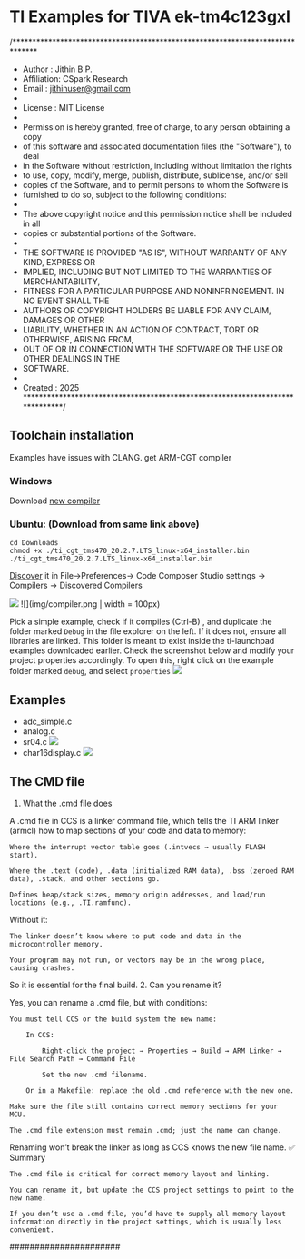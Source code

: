 # TI Examples for TIVA ek-tm4c123gxl


/******************************************************************************
 * Author   : Jithin B.P.
 * Affiliation: CSpark Research
 * Email    : jithinuser@gmail.com
 *
 * License  : MIT License
 *
 * Permission is hereby granted, free of charge, to any person obtaining a copy
 * of this software and associated documentation files (the "Software"), to deal
 * in the Software without restriction, including without limitation the rights
 * to use, copy, modify, merge, publish, distribute, sublicense, and/or sell
 * copies of the Software, and to permit persons to whom the Software is
 * furnished to do so, subject to the following conditions:
 *
 * The above copyright notice and this permission notice shall be included in all
 * copies or substantial portions of the Software.
 *
 * THE SOFTWARE IS PROVIDED "AS IS", WITHOUT WARRANTY OF ANY KIND, EXPRESS OR
 * IMPLIED, INCLUDING BUT NOT LIMITED TO THE WARRANTIES OF MERCHANTABILITY,
 * FITNESS FOR A PARTICULAR PURPOSE AND NONINFRINGEMENT. IN NO EVENT SHALL THE
 * AUTHORS OR COPYRIGHT HOLDERS BE LIABLE FOR ANY CLAIM, DAMAGES OR OTHER
 * LIABILITY, WHETHER IN AN ACTION OF CONTRACT, TORT OR OTHERWISE, ARISING FROM,
 * OUT OF OR IN CONNECTION WITH THE SOFTWARE OR THE USE OR OTHER DEALINGS IN THE
 * SOFTWARE.
 *
 * Created  : 2025
 ******************************************************************************/

## Toolchain installation


Examples have issues with CLANG. get ARM-CGT compiler

### Windows
Download [new compiler](https://www.ti.com/tool/ARM-CGT#downloads)

### Ubuntu: (Download from same link above)

```
cd Downloads
chmod +x ./ti_cgt_tms470_20.2.7.LTS_linux-x64_installer.bin
./ti_cgt_tms470_20.2.7.LTS_linux-x64_installer.bin
```

[Discover](https://software-dl.ti.com/ccs/esd/documents/ccs_compiler-installation-selection.html#compiler-discovery) it in File->Preferences-> Code Composer Studio settings -> Compilers -> Discovered Compilers

![](img/compiler.png)
![](img/compiler.png | width = 100px)

Pick a simple example, check if it compiles (Ctrl-B) , and duplicate the folder marked `Debug` in the file explorer on the left. If it does not, ensure all libraries are linked. This folder is meant to exist inside the ti-launchpad examples downloaded earlier. Check the screenshot below and modify your project properties accordingly. To open this, right click on the example folder marked `debug`, and select `properties`
![](img/include.png)

## Examples

+ adc_simple.c
+ analog.c
+ sr04.c
![](img/sr04.jpeg)
+ char16display.c
![](img/display.jpeg)










## The CMD file


1. What the .cmd file does

A .cmd file in CCS is a linker command file, which tells the TI ARM linker (armcl) how to map sections of your code and data to memory:

    Where the interrupt vector table goes (.intvecs → usually FLASH start).

    Where the .text (code), .data (initialized RAM data), .bss (zeroed RAM data), .stack, and other sections go.

    Defines heap/stack sizes, memory origin addresses, and load/run locations (e.g., .TI.ramfunc).

Without it:

    The linker doesn’t know where to put code and data in the microcontroller memory.

    Your program may not run, or vectors may be in the wrong place, causing crashes.

So it is essential for the final build.
2. Can you rename it?

Yes, you can rename a .cmd file, but with conditions:

    You must tell CCS or the build system the new name:

        In CCS:

            Right-click the project → Properties → Build → ARM Linker → File Search Path → Command File

            Set the new .cmd filename.

        Or in a Makefile: replace the old .cmd reference with the new one.

    Make sure the file still contains correct memory sections for your MCU.

    The .cmd file extension must remain .cmd; just the name can change.

Renaming won’t break the linker as long as CCS knows the new file name.
✅ Summary

    The .cmd file is critical for correct memory layout and linking.

    You can rename it, but update the CCS project settings to point to the new name.

    If you don’t use a .cmd file, you’d have to supply all memory layout information directly in the project settings, which is usually less convenient.

######################






